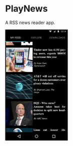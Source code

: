 # PlayNews
A RSS news reader app.

<img src="https://github.com/Andre-dam/PlayNews/blob/master/s1.png" width="200">

